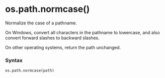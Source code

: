 # os.path.normcase()

Normalize the case of a pathname.

On Windows, convert all characters in the pathname to lowercase, and also convert forward slashes to backward slashes.

On other operating systems, return the path unchanged.

### Syntax

```python
os.path.normcase(path)
```